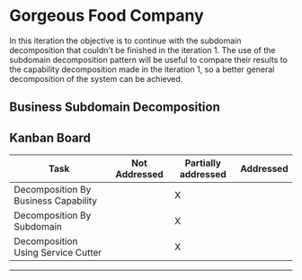 # Gorgeous Food Company #
In this iteration the objective is to continue with the subdomain decomposition that couldn't be finished in the iteration 1.
The use of the subdomain decomposition pattern will be useful to compare their results to the capability decomposition made in the iteration 1, so a better general decomposition of the system can be achieved.


## Business Subdomain Decomposition


## Kanban Board
Task | Not Addressed | Partially addressed | Addressed
--- | --- | --- | ---
Decomposition By Business Capability | | X
Decomposition By Subdomain|  | X  |
Decomposition Using Service Cutter|  | X |
---
